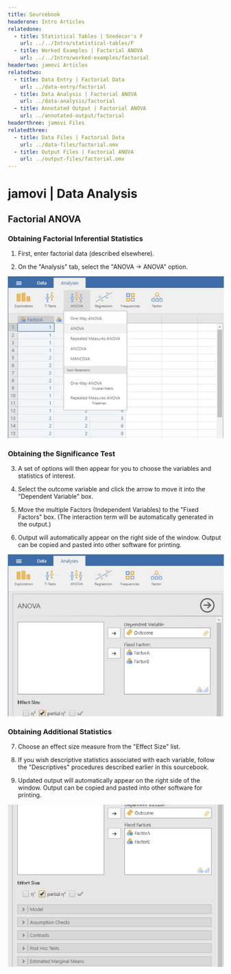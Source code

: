 ```yaml
---
title: Sourcebook
headerone: Intro Articles
relatedone:
  - title: Statistical Tables | Snedecor's F
    url: ../../Intro/statistical-tables/F
  - title: Worked Examples | Factorial ANOVA
    url: ../../Intro/worked-examples/factorial
headertwo: jamovi Articles
relatedtwo:
  - title: Data Entry | Factorial Data
    url: ../data-entry/factorial
  - title: Data Analysis | Factorial ANOVA
    url: ../data-analysis/factorial
  - title: Annotated Output | Factorial ANOVA
    url: ../annotated-output/factorial
headerthree: jamovi Files
relatedthree:
  - title: Data Files | Factorial Data
    url: ../data-files/factorial.omv
  - title: Output Files | Factorial ANOVA
    url: ../output-files/factorial.omv
---
```


# jamovi | Data Analysis

## Factorial ANOVA

### Obtaining Factorial Inferential Statistics

1. First, enter factorial data (described elsewhere). 

2. On the "Analysis" tab, select the "ANOVA → ANOVA" option.

<p align="center"><kbd><img src="factorial1.png"></kbd></p>

### Obtaining the Significance Test 

3. A set of options will then appear for you to choose the variables and statistics of interest.

4. Select the outcome variable and click the arrow to move it into the "Dependent Variable" box. 

5. Move the multiple Factors (Independent Variables) to the "Fixed Factors" box. (The interaction term will be automatically generated in the output.)

6. Output will automatically appear on the right side of the window. Output can be copied and pasted into other software for printing.

<p align="center"><kbd><img src="factorial2.png"></kbd></p>

### Obtaining Additional Statistics

7. Choose an effect size measure from the "Effect Size" list.

8. If you wish descriptive statistics associated with each variable, follow the "Descriptives" procedures described earlier in this sourcebook.

9. Updated output will automatically appear on the right side of the window. Output can be copied and pasted into other software for printing.

<p align="center"><kbd><img src="factorial3.png"></kbd></p>
